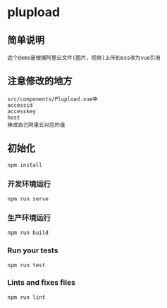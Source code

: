 # plupload

## 简单说明
    这个demo是根据阿里云文件(图片，视频)上传到oss改为vue引用

## 注意修改的地方
    src/components/Plupload.vue中 
    accessid 
    accesskey
    host 
    换成自己阿里云对应的值

## 初始化
```
npm install
```

### 开发环境运行
```
npm run serve
```

### 生产环境运行
```
npm run build
```

### Run your tests
```
npm run test
```

### Lints and fixes files
```
npm run lint
```
